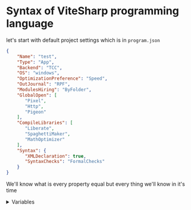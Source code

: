 # Syntax of ViteSharp programming language

let's start with default project settings which is in `program.json`
```json
{
    "Name": "test",
    "Type": "App",
    "Backend": "TCC",
    "OS": "windows",
    "OptimizationPreference": "Speed",
    "OutJournal": "RPF",
    "ModulesHiring": "ByFolder",
    "GlobalOpen": [
       "Pixel",
       "Http",
       "Pigeon"
    ],
    "CompileLibraries": [
       "Liberate",
       "SpaghettiMaker",
       "MathOptimizer"
    ],
    "Syntax": {
       "XMLDeclaration": true,
       "SyntaxChecks": "FormalChecks"
    }
}
```
We'll know what is every property equal but every thing we'll know in it's time


<details>
<summary>Variables</summary>
> Numeric types:
> | Signed | Unsigned | Float  | Complex      | Length  |
> | ------ | -------- | ------ | ------------ | ------- |
> | `i8`   | `u8`     | ...... | ............ | 1-byte  |
> | `i16`  | `u16`    | `f16`  | ............ | 2-byte  |
> | `i32`  | `u32`    | `f32`  | `complex32`  | 4-byte  |
> | `i64`  | `u64`    | `f64`  | `complex64`  | 8-byte  |
> | `i128` | `u128`   | `f128` | `complex128` | 16-byte |
>
>
> Other Types is
> | Type   | Length |
> | ------ | ------ |
> | `str`  | auto   |
> | `char` | 1-byte |
> | `bool` | 1-bit  |
>
>
> Then to declare a type there is a 2 ways
> first(more formal for declare data types):
> ```vs
> Type name = value
> ```
> second(more formal for declare classes):
> ```vs
> name := value
> ```
> Examples:
> ```vs
> i32 intger = 256
> dog := animal('bopy')
> ```
> > [!WARNING]  
> > if u turned FormalChecks from settings on u wont be able to declare data types with second way but if not
> > `float := 250.52f64`
</details>
